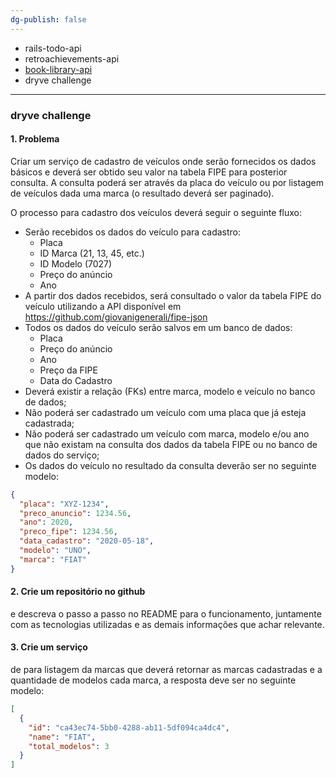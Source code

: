 ```yaml
---
dg-publish: false
---
```


- rails-todo-api
- retroachievements-api
- [book-library-api](https://github.com/ANNEBORTOLI/book-library-api)
- dryve challenge

---

### dryve challenge

#### 1. Problema

Criar um serviço de cadastro de veículos onde serão fornecidos os dados básicos e deverá ser obtido seu valor na tabela FIPE para posterior consulta. A consulta poderá ser através da placa do veículo ou por listagem de veículos dada uma marca (o resultado deverá ser paginado).

O processo para cadastro dos veículos deverá seguir o seguinte fluxo:

- Serão recebidos os dados do veículo para cadastro:
    - Placa
    - ID Marca (21, 13, 45, etc.)
    - ID Modelo (7027)
    - Preço do anúncio
    - Ano
- A partir dos dados recebidos, será consultado o valor da tabela FIPE do veículo utilizando a API disponível em https://github.com/giovanigenerali/fipe-json
- Todos os dados do veículo serão salvos em um banco de dados:
    - Placa
    - Preço do anúncio
    - Ano
    - Preço da FIPE
    - Data do Cadastro
- Deverá existir a relação (FKs) entre marca, modelo e veículo no banco de dados;
- Não poderá ser cadastrado um veículo com uma placa que já esteja cadastrada;
- Não poderá ser cadastrado um veículo com marca, modelo e/ou ano que não existam na consulta dos dados da tabela FIPE ou no banco de dados do serviço;
- Os dados do veículo no resultado da consulta deverão ser no seguinte modelo:

```json
{
  "placa": "XYZ-1234",
  "preco_anuncio": 1234.56,
  "ano": 2020,
  "preco_fipe": 1234.56,
  "data_cadastro": "2020-05-18",
  "modelo": "UNO",
  "marca": "FIAT"
}
```

#### 2. Crie um repositório no github

e descreva o passo a passo no README para o funcionamento, juntamente com as tecnologias utilizadas e as demais informações que achar relevante.

#### 3. Crie um serviço

de para listagem da marcas que deverá retornar as marcas cadastradas e a quantidade de modelos cada marca, a resposta deve ser no seguinte modelo:

```json
[
  {
    "id": "ca43ec74-5bb0-4288-ab11-5df094ca4dc4",
    "name": "FIAT",
    "total_modelos": 3
  }
]
```
